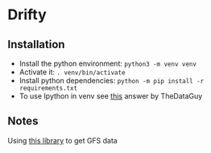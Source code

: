 # Drifty

## Installation

- Install the python environment: `python3 -m venv venv`
- Activate it: `. venv/bin/activate`
- Install python dependencies: `python -m pip install -r requirements.txt`
- To use Ipython in venv see [this](https://stackoverflow.com/questions/20327621/calling-ipython-from-a-virtualenv) answer by TheDataGuy

## Notes

Using [this library](https://github.com/albertotb/get-gfs) to get GFS data


